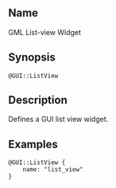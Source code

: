## Name

GML List-view Widget

## Synopsis

`@GUI::ListView`

## Description

Defines a GUI list view widget.

## Examples

```gml
@GUI::ListView {
    name: "list_view"
}
```
